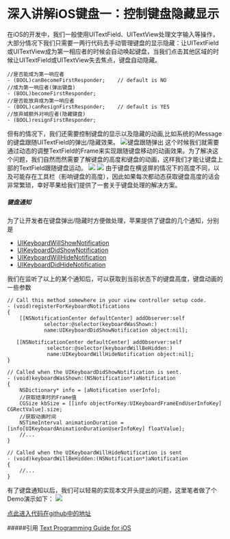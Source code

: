 # 深入讲解iOS键盘一：控制键盘隐藏显示
在iOS的开发中，我们一般使用UITextField、UITextView处理文字输入等操作，大部分情况下我们只需要一两行代码去手动管理键盘的显示隐藏：让UITextField或UITextView成为第一相应者的时候会自动唤起键盘，当我们点击其他区域的时候让UITextField或UITextView失去焦点，键盘自动隐藏。

```
//是否能成为第一响应者
- (BOOL)canBecomeFirstResponder;    // default is NO
//成为第一响应者(弹出键盘)
- (BOOL)becomeFirstResponder;
//是否能放弃成为第一响应者
- (BOOL)canResignFirstResponder;    // default is YES
//放弃城额外对响应者(隐藏键盘)
- (BOOL)resignFirstResponder;

```

但有的情况下，我们还需要控制键盘的显示以及隐藏的动画,比如系统的iMessage的键盘跟随UITextField的弹出/隐藏效果。
![键盘跟随弹出](http://7xij1g.com1.z0.glb.clouddn.com/keyboard_1.gif)
这个时候我们就需要通过动态的调整TextField的Frame来实现跟随键盘移动的动画效果。为了解决这个问题，我们自然而然需要了解键盘的高度和键盘的动画，这样我们才能让键盘上部的TextField跟随键盘运动。
![](https://developer.apple.com/library/content/documentation/StringsTextFonts/Conceptual/TextAndWebiPhoneOS/Art/keyboard_input_2x.png)
![](https://developer.apple.com/library/content/documentation/StringsTextFonts/Conceptual/TextAndWebiPhoneOS/Art/keyboard_size_2x.png)
由于键盘在横竖屏的情况下的高度不同，以及可能存在工具栏（影响键盘的高度），因此如果每次都动态获取键盘高度的话会非常繁琐，幸好苹果给我们提供了一套关于键盘处理的解决方案。

##### 键盘通知
为了让开发者在键盘弹出/隐藏时方便做处理，苹果提供了键盘的几个通知，分别是
- [UIKeyboardWillShowNotification](https://developer.apple.com/documentation/foundation/nsnotification.name/1621576-uikeyboardwillshow)
- [UIKeyboardDidShowNotification](https://developer.apple.com/documentation/uikit/uikeyboarddidshownotification)
- [UIKeyboardWillHideNotification](https://developer.apple.com/documentation/foundation/nsnotification.name/1621606-uikeyboardwillhide)
- [UIKeyboardDidHideNotification](https://developer.apple.com/documentation/foundation/nsnotification.name/1621579-uikeyboarddidhide)

我们在监听了以上的某个通知后，可以获取到当前状态下的键盘高度，键盘动画的一些参数
```
// Call this method somewhere in your view controller setup code.
- (void)registerForKeyboardNotifications
{
    [[NSNotificationCenter defaultCenter] addObserver:self
            selector:@selector(keyboardWasShown:)
            name:UIKeyboardDidShowNotification object:nil];

   [[NSNotificationCenter defaultCenter] addObserver:self
             selector:@selector(keyboardWillBeHidden:)
             name:UIKeyboardWillHideNotification object:nil];
}

// Called when the UIKeyboardDidShowNotification is sent.
- (void)keyboardWasShown:(NSNotification*)aNotification
{
    NSDictionary* info = [aNotification userInfo];
    //获取结束时的Frame值
    CGSize kbSize = [[info objectForKey:UIKeyboardFrameEndUserInfoKey] CGRectValue].size;
    //获取动画时间
    NSTimeInterval animationDuration = [info[UIKeyboardAnimationDurationUserInfoKey] floatValue];
    //...
}

// Called when the UIKeyboardWillHideNotification is sent
- (void)keyboardWillBeHidden:(NSNotification*)aNotification
{
    //...
}
```
有了键盘通知以后，我们可以轻易的实现本文开头提出的问题，这里笔者做了个Demo演示如下：
![](http://7xij1g.com1.z0.glb.clouddn.com/keyboard_2.gif)

[点此进入代码在github中的地址](https://github.com/zjh171/KeyboardManagerDemo.git)


#####引用
[Text Programming Guide for iOS](https://developer.apple.com/library/content/documentation/StringsTextFonts/Conceptual/TextAndWebiPhoneOS/KeyboardManagement/KeyboardManagement.html)
